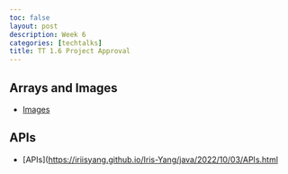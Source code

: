 ```yaml
---
toc: false
layout: post
description: Week 6
categories: [techtalks]
title: TT 1.6 Project Approval
---
```


## Arrays and Images

- [Images](https://iriisyang.github.io/Iris-Yang/java/2022/10/02/ImagesArrays.html)

## APIs

- [APIs](https://iriisyang.github.io/Iris-Yang/java/2022/10/03/APIs.html


